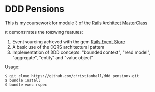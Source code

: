 # DDD Pensions

This is my coursework for module 3 of the [Rails Architect MasterClass](https://railsarchitects.com/)

It demonstrates the following features:

1. Event sourcing achieved with the gem [Rails Event Store](https://railseventstore.org/)
2. A basic use of the CQRS architectural pattern
3. Implementation of DDD concepts: "bounded context", "read model", "aggregate", "entity" and "value object"

Usage:

    $ git clone https://github.com/christianball/ddd_pensions.git
    $ bundle install
    $ bundle exec rspec
